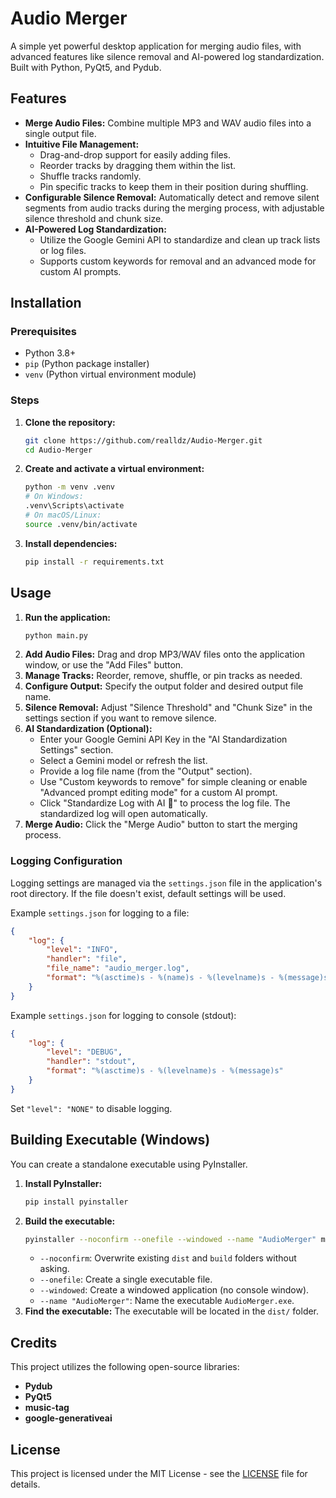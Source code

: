 # Audio Merger

A simple yet powerful desktop application for merging audio files, with advanced features like silence removal and AI-powered log standardization. Built with Python, PyQt5, and Pydub.

## Features

*   **Merge Audio Files:** Combine multiple MP3 and WAV audio files into a single output file.
*   **Intuitive File Management:**
    *   Drag-and-drop support for easily adding files.
    *   Reorder tracks by dragging them within the list.
    *   Shuffle tracks randomly.
    *   Pin specific tracks to keep them in their position during shuffling.
*   **Configurable Silence Removal:** Automatically detect and remove silent segments from audio tracks during the merging process, with adjustable silence threshold and chunk size.
*   **AI-Powered Log Standardization:**
    *   Utilize the Google Gemini API to standardize and clean up track lists or log files.
    *   Supports custom keywords for removal and an advanced mode for custom AI prompts.

## Installation

### Prerequisites

*   Python 3.8+
*   `pip` (Python package installer)
*   `venv` (Python virtual environment module)

### Steps

1.  **Clone the repository:**
    ```bash
    git clone https://github.com/realldz/Audio-Merger.git
    cd Audio-Merger
    ```
2.  **Create and activate a virtual environment:**
    ```bash
    python -m venv .venv
    # On Windows:
    .venv\Scripts\activate
    # On macOS/Linux:
    source .venv/bin/activate
    ```
3.  **Install dependencies:**
    ```bash
    pip install -r requirements.txt
    ```

## Usage

1.  **Run the application:**
    ```bash
    python main.py
    ```
2.  **Add Audio Files:** Drag and drop MP3/WAV files onto the application window, or use the "Add Files" button.
3.  **Manage Tracks:** Reorder, remove, shuffle, or pin tracks as needed.
4.  **Configure Output:** Specify the output folder and desired output file name.
5.  **Silence Removal:** Adjust "Silence Threshold" and "Chunk Size" in the settings section if you want to remove silence.
6.  **AI Standardization (Optional):**
    *   Enter your Google Gemini API Key in the "AI Standardization Settings" section.
    *   Select a Gemini model or refresh the list.
    *   Provide a log file name (from the "Output" section).
    *   Use "Custom keywords to remove" for simple cleaning or enable "Advanced prompt editing mode" for a custom AI prompt.
    *   Click "Standardize Log with AI 💎" to process the log file. The standardized log will open automatically.
7.  **Merge Audio:** Click the "Merge Audio" button to start the merging process.

### Logging Configuration

Logging settings are managed via the `settings.json` file in the application's root directory. If the file doesn't exist, default settings will be used.

Example `settings.json` for logging to a file:

```json
{
    "log": {
        "level": "INFO",
        "handler": "file",
        "file_name": "audio_merger.log",
        "format": "%(asctime)s - %(name)s - %(levelname)s - %(message)s"
    }
}
```

Example `settings.json` for logging to console (stdout):

```json
{
    "log": {
        "level": "DEBUG",
        "handler": "stdout",
        "format": "%(asctime)s - %(levelname)s - %(message)s"
    }
}
```

Set `"level": "NONE"` to disable logging.

## Building Executable (Windows)

You can create a standalone executable using PyInstaller.

1.  **Install PyInstaller:**
    ```bash
    pip install pyinstaller
    ```
2.  **Build the executable:**
    ```bash
    pyinstaller --noconfirm --onefile --windowed --name "AudioMerger" main.py
    ```
    *   `--noconfirm`: Overwrite existing `dist` and `build` folders without asking.
    *   `--onefile`: Create a single executable file.
    *   `--windowed`: Create a windowed application (no console window).
    *   `--name "AudioMerger"`: Name the executable `AudioMerger.exe`.
3.  **Find the executable:** The executable will be located in the `dist/` folder.

## Credits

This project utilizes the following open-source libraries:

*   **Pydub**
*   **PyQt5**
*   **music-tag**
*   **google-generativeai**

## License

This project is licensed under the MIT License - see the [LICENSE](LICENSE) file for details.